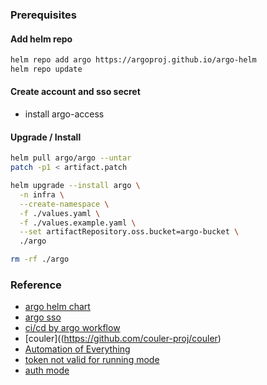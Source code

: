 ### Prerequisites
#### Add helm repo
```bash
helm repo add argo https://argoproj.github.io/argo-helm
helm repo update
```
#### Create account and sso secret
* install argo-access

#### Upgrade / Install
```bash
helm pull argo/argo --untar
patch -p1 < artifact.patch

helm upgrade --install argo \
  -n infra \
  --create-namespace \
  -f ./values.yaml \
  -f ./values.example.yaml \
  --set artifactRepository.oss.bucket=argo-bucket \
  ./argo

rm -rf ./argo
```

### Reference
* [argo helm chart](https://github.com/argoproj/argo-helm)
* [argo sso](https://github.com/argoproj/argo-workflows/blob/master/docs/argo-server-sso.md)
* [ci/cd by argo workflow](https://iter01.com/583436.html)
* [couler]((https://github.com/couler-proj/couler)
* [Automation of Everything](https://www.youtube.com/watch?v=XNXJtxkUKeY)
* [token not valid for running mode](https://github.com/argoproj/argo-workflows/issues/4991)
* [auth mode](https://github.com/argoproj/argo-workflows/blob/master/docs/argo-server-auth-mode.md)
